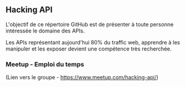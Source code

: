 ## Hacking API

L'objectif de ce répertoire GitHub est de présenter à toute personne intéressée le domaine des APIs. 

Les APIs représentant aujourd'hui 80% du traffic web, apprendre à les manipuler et les exposer devient une compétence très recherchée.

### Meetup - Emploi du temps

(Lien vers le groupe - https://www.meetup.com/hacking-api/)